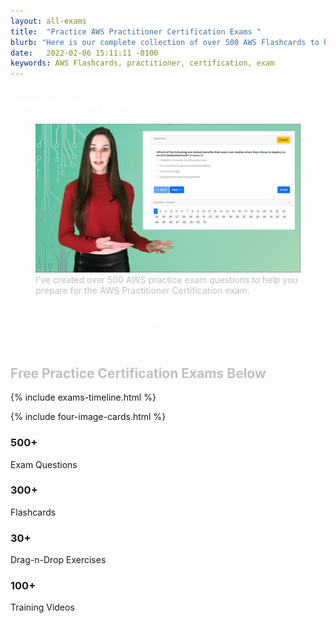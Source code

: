 ```yaml
---
layout: all-exams
title:  "Practice AWS Practitioner Certification Exams "
blurb: "Here is our complete collection of over 500 AWS Flashcards to help you prepare for and pass the AWS Practitioner Certification Exam"
date:   2022-02-06 15:11:11 -0100
keywords: AWS Flashcards, practitioner, certification, exam
---
```

<section class="our-achievement style2 section" >
   <div class="container" >
      <div class="row" style="margin:0; padding:0">
         <div class="section-title style2 align-center gray-bg mt-5 mb-0 padding:0">
            <span class="wow fadeInDown" data-wow-delay=".2s" style="visibility: visible; animation-delay: 0.2s; animation-name: fadeInDown;">
               <h1 style="color:white">
                  AWS Practice Exams
               </h1>
            </span>
            <figure class="figure">
               <img src="/assets/more-exams.png" alt="Build vs Merge with Maven Gradle and Git" class="img-fluid mx-auto d-block img-thumbnail rounded ">
               <figcaption class="figure-caption" style="color:silver">I've created over 500 AWS practice exam questions to help you prepare for the AWS Practitioner Certification exam.</figcaption>
            </figure>
            <p style="color:white">
               Combine my collection of AWS Practice Exams with my vast collection of AWS Flashcards, drag-and-drop exercises and video tutorials, and you'll be well on your way to successfully passing the AWS Practitioner Exam Certification.
            </p>
            <h2 style="color:silver">Free Practice Certification Exams Below</h2>
         </div>
         {% include exams-timeline.html %}
      </div>
   </div>
</section>

{% include four-image-cards.html %}

<section class="our-achievement style2 section">
   <div class="container">
      <div class="row">
         <div class="col-lg-3 col-md-6 col-12">
            <div class="single-achievement wow fadeInUp" data-wow-delay=".2s">
               <i class="lni lni-user"></i>
               <h3 class="counter"><span id="secondo1" class="countup" cup-end="500">500</span>+</h3>
               <p>Exam Questions</p>
            </div>
         </div>
         <div class="col-lg-3 col-md-6 col-12">
            <div class="single-achievement wow fadeInUp" data-wow-delay=".4s">
               <i class="lni lni-users"></i>
               <h3 class="counter"><span id="secondo2" class="countup" cup-end="100">300</span>+</h3>
               <p>Flashcards</p>
            </div>
         </div>
         <div class="col-lg-3 col-md-6 col-12">
            <div class="single-achievement wow fadeInUp" data-wow-delay=".6s">
               <i class="lni lni-code"></i>
               <h3 class="counter"><span id="secondo3" class="countup" cup-end="855">30</span>+</h3>
               <p>Drag-n-Drop Exercises</p>
            </div>
         </div>
         <div class="col-lg-3 col-md-6 col-12">
            <div class="single-achievement wow fadeInUp" data-wow-delay=".6s">
               <i class="lni lni-coffee-cup"></i>
               <h3 class="counter"><span id="secondo3" class="countup" cup-end="100">100</span>+</h3>
               <p>Training Videos</p>
            </div>
         </div>
      </div>
   </div>
   </div>
</section>
